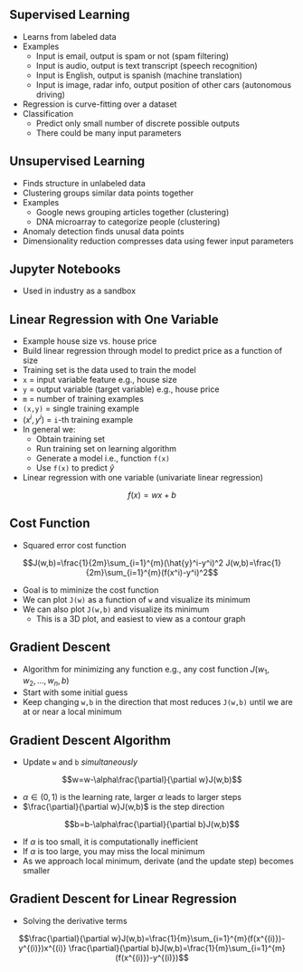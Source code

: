 ## Supervised Learning

- Learns from labeled data
- Examples
  * Input is email, output is spam or not (spam filtering)
  * Input is audio, output is text transcript (speech recognition)
  * Input is English, output is spanish (machine translation)
  * Input is image, radar info, output position of other cars (autonomous driving)
- Regression is curve-fitting over a dataset
- Classification
  * Predict only small number of discrete possible outputs
  * There could be many input parameters

## Unsupervised Learning

- Finds structure in unlabeled data
- Clustering groups similar data points together
- Examples
  * Google news grouping articles together (clustering)
  * DNA microarray to categorize people (clustering)
- Anomaly detection finds unusal data points
- Dimensionality reduction compresses data using fewer input parameters

## Jupyter Notebooks

- Used in industry as a sandbox

## Linear Regression with One Variable

- Example house size vs. house price
- Build linear regression through model to predict price as a function of size
- Training set is the data used to train the model
- `x` = input variable feature e.g., house size
- `y` = output variable (target variable) e.g., house price
- `m` = number of training examples
- `(x,y)` = single training example
- $(x^i,y^i)$ = `i`-th training example
- In general we:
  * Obtain training set
  * Run training set on learning algorithm
  * Generate a model i.e., function `f(x)`
  * Use `f(x)` to predict $\hat{y}$
- Linear regression with one variable (univariate linear regression)
```math
f(x)=wx+b
```

## Cost Function

- Squared error cost function
```math
J(w,b)=\frac{1}{2m}\sum_{i=1}^{m}(\hat{y}^i-y^i)^2
J(w,b)=\frac{1}{2m}\sum_{i=1}^{m}(f(x^i)-y^i)^2
```
- Goal is to miminize the cost function
- We can plot `J(w)` as a function of `w` and visualize its minimum
- We can also plot `J(w,b)` and visualize its minimum
  * This is a 3D plot, and easiest to view as a contour graph

## Gradient Descent

- Algorithm for minimizing any function e.g., any cost function $J(w_1,w_2,...,w_n,b)$
- Start with some initial guess
- Keep changing `w,b` in the direction that most reduces `J(w,b)` until we are at or near a local minimum

## Gradient Descent Algorithm

- Update `w` and `b` *simultaneously*
```math
w=w-\alpha\frac{\partial}{\partial w}J(w,b)
```
  * $\alpha\in(0,1)$ is the learning rate, larger $\alpha$ leads to larger steps
  * $\frac{\partial}{\partial w}J(w,b)$ is the step direction
```math
b=b-\alpha\frac{\partial}{\partial b}J(w,b)
```
- If $\alpha$ is too small, it is computationally inefficient
- If $\alpha$ is too large, you may miss the local minimum
- As we approach local minimum, derivate (and the update step) becomes smaller

## Gradient Descent for Linear Regression

- Solving the derivative terms
```math
\frac{\partial}{\partial w}J(w,b)=\frac{1}{m}\sum_{i=1}^{m}(f(x^{(i)})-y^{(i)})x^{(i)}
\frac{\partial}{\partial b}J(w,b)=\frac{1}{m}\sum_{i=1}^{m}(f(x^{(i)})-y^{(i)})
```
